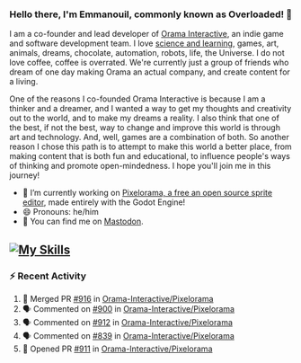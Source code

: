 ### Hello there, I'm Emmanouil, commonly known as Overloaded! 👋
I am a co-founder and lead developer of [Orama Interactive](https://www.orama-interactive.com/), an indie game and software development team. I love [science and learning](https://github.com/OverloadedOrama/KnowledgeBase), games, art, animals, dreams, chocolate, automation, robots, life, the Universe. I do not love coffee, coffee is overrated. We're currently just a group of friends who dream of one day making Orama an actual company, and create content for a living.

One of the reasons I co-founded Orama Interactive is because I am a thinker and a dreamer, and I wanted a way to get my thoughts and creativity out to the world, and to make my dreams a reality. I also think that one of the best, if not the best, way to change and improve this world is through art and technology. And, well, games are a combination of both. So another reason I chose this path is to attempt to make this world a better place, from making content that is both fun and educational, to influence people's ways of thinking and promote open-mindedness. I hope you'll join me in this journey!

- 🔭 I’m currently working on [Pixelorama, a free an open source sprite editor](https://github.com/Orama-Interactive/Pixelorama), made entirely with the Godot Engine!
- 😄 Pronouns: he/him
- 🐘 You can find me on <a rel="me" href="https://mastodon.social/@Overloaded">Mastodon</a>.

[![My Skills](https://skillicons.dev/icons?i=godot,py,cpp,cs,git,linux,html)](https://skillicons.dev)
---

### :zap: Recent Activity

<!--START_SECTION:activity-->
1. 🎉 Merged PR [#916](https://github.com/Orama-Interactive/Pixelorama/pull/916) in [Orama-Interactive/Pixelorama](https://github.com/Orama-Interactive/Pixelorama)
2. 🗣 Commented on [#900](https://github.com/Orama-Interactive/Pixelorama/pull/900#issuecomment-1715809705) in [Orama-Interactive/Pixelorama](https://github.com/Orama-Interactive/Pixelorama)
3. 🗣 Commented on [#912](https://github.com/Orama-Interactive/Pixelorama/issues/912#issuecomment-1715786190) in [Orama-Interactive/Pixelorama](https://github.com/Orama-Interactive/Pixelorama)
4. 🗣 Commented on [#839](https://github.com/Orama-Interactive/Pixelorama/pull/839#issuecomment-1709277252) in [Orama-Interactive/Pixelorama](https://github.com/Orama-Interactive/Pixelorama)
5. 💪 Opened PR [#911](https://github.com/Orama-Interactive/Pixelorama/pull/911) in [Orama-Interactive/Pixelorama](https://github.com/Orama-Interactive/Pixelorama)
<!--END_SECTION:activity-->

<!--
**OverloadedOrama/OverloadedOrama** is a ✨ _special_ ✨ repository because its `README.md` (this file) appears on your GitHub profile.

Here are some ideas to get you started:

- 👯 I’m looking to collaborate on ...
- 🤔 I’m looking for help with ...
- 💬 Ask me about ...
- 📫 How to reach me: ...
- ⚡ Fun fact: ...
-->
